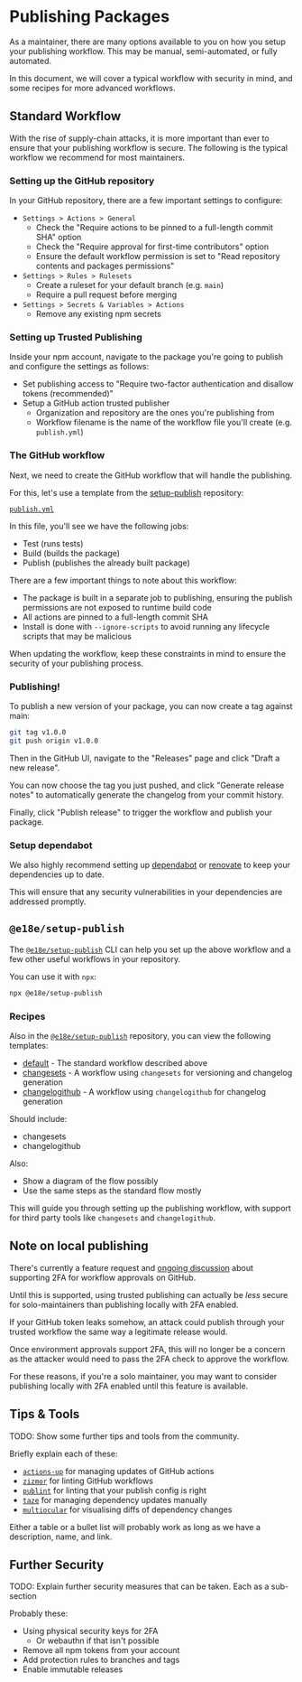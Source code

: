 # Publishing Packages

As a maintainer, there are many options available to you on how you setup your publishing workflow. This may be manual, semi-automated, or fully automated.

In this document, we will cover a typical workflow with security in mind, and some recipes for more advanced workflows.

## Standard Workflow

With the rise of supply-chain attacks, it is more important than ever to ensure that your publishing workflow is secure. The following is the typical workflow we recommend for most maintainers.

### Setting up the GitHub repository

In your GitHub repository, there are a few important settings to configure:

- `Settings > Actions > General`
  - Check the "Require actions to be pinned to a full-length commit SHA" option
  - Check the "Require approval for first-time contributors" option
  - Ensure the default workflow permission is set to "Read repository contents and packages permissions"
- `Settings > Rules > Rulesets`
  - Create a ruleset for your default branch (e.g. `main`)
  - Require a pull request before merging
- `Settings > Secrets & Variables > Actions`
  - Remove any existing npm secrets

### Setting up Trusted Publishing

Inside your npm account, navigate to the package you're going to publish and configure the settings as follows:

- Set publishing access to "Require two-factor authentication and disallow tokens (recommended)"
- Setup a GitHub action trusted publisher
  - Organization and repository are the ones you're publishing from
  - Workflow filename is the name of the workflow file you'll create (e.g. `publish.yml`)

### The GitHub workflow

Next, we need to create the GitHub workflow that will handle the publishing.

For this, let's use a template from the [setup-publish](https://github.com/e18e/setup-publish) repository:

[`publish.yml`](https://github.com/e18e/setup-publish/blob/main/templates/default.yml)

In this file, you'll see we have the following jobs:

- Test (runs tests)
- Build (builds the package)
- Publish (publishes the already built package)

There are a few important things to note about this workflow:

- The package is built in a separate job to publishing, ensuring the publish permissions are not exposed to runtime build code
- All actions are pinned to a full-length commit SHA
- Install is done with `--ignore-scripts` to avoid running any lifecycle scripts that may be malicious

When updating the workflow, keep these constraints in mind to ensure the security of your publishing process.

### Publishing!

To publish a new version of your package, you can now create a tag against main:

```bash
git tag v1.0.0
git push origin v1.0.0
```

Then in the GitHub UI, navigate to the "Releases" page and click "Draft a new release".

You can now choose the tag you just pushed, and click "Generate release notes" to automatically generate the changelog from your commit history.

Finally, click "Publish release" to trigger the workflow and publish your package.

### Setup dependabot

We also highly recommend setting up [dependabot](https://docs.github.com/en/code-security/dependabot) or [renovate](https://www.whitesourcesoftware.com/free-developer-tools/renovate/) to keep your dependencies up to date.

This will ensure that any security vulnerabilities in your dependencies are addressed promptly.

## `@e18e/setup-publish`

The [`@e18e/setup-publish`](https://github.com/e18e/setup-publish) CLI can help you set up the above workflow and a few other useful workflows in your repository.

You can use it with `npx`:

```bash
npx @e18e/setup-publish
```

### Recipes

Also in the [`@e18e/setup-publish`](https://github.com/e18e/setup-publish) repository, you can view the following templates:

- [default](https://github.com/e18e/setup-publish/blob/main/templates/default.yml) - The standard workflow described above
- [changesets](https://github.com/e18e/setup-publish/blob/main/templates/changesets.yml) - A workflow using `changesets` for versioning and changelog generation
- [changelogithub](https://github.com/e18e/setup-publish/blob/main/templates/changelogithub.yml) - A workflow using `changelogithub` for changelog generation

Should include:

- changesets
- changelogithub

Also:

- Show a diagram of the flow possibly
- Use the same steps as the standard flow mostly

This will guide you through setting up the publishing workflow, with support for third party tools like `changesets` and `changelogithub`.

## Note on local publishing

There's currently a feature request and [ongoing discussion](https://github.com/orgs/community/discussions/174507#discussioncomment-14559845) about supporting 2FA for workflow approvals on GitHub.

Until this is supported, using trusted publishing can actually be _less_ secure for solo-maintainers than publishing locally with 2FA enabled.

If your GitHub token leaks somehow, an attack could publish through your trusted workflow the same way a legitimate release would.

Once environment approvals support 2FA, this will no longer be a concern as the attacker would need to pass the 2FA check to approve the workflow.

For these reasons, if you're a solo maintainer, you may want to consider publishing locally with 2FA enabled until this feature is available.

## Tips & Tools

TODO: Show some further tips and tools from the community.

Briefly explain each of these:

- [`actions-up`](https://github.com/azat-io/actions-up) for managing updates of GitHub actions
- [`zizmor`](https://github.com/zizmorcore/zizmor) for linting GitHub workflows
- [`publint`](https://github.com/publint/publint) for linting that your publish config is right
- [`taze`](https://github.com/antfu-collective/taze) for managing dependency updates manually
- [`multiocular`](https://github.com/multiocular-com/multiocular) for visualising diffs of dependency changes

Either a table or a bullet list will probably work as long as we have a description, name, and link.

## Further Security

TODO: Explain further security measures that can be taken. Each as a sub-section

Probably these:

- Using physical security keys for 2FA
  - Or webauthn if that isn't possible
- Remove all npm tokens from your account
- Add protection rules to branches and tags
- Enable immutable releases
